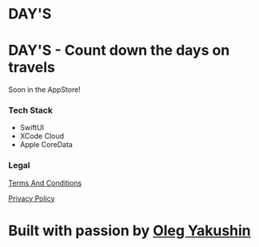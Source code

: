 
# DAY'S

# DAY'S - Count down the days on travels

Soon in the AppStore!

### Tech Stack
- SwiftUI
- XCode Cloud
- Apple CoreData

### Legal

[Terms And Conditions](/TermsAndConditions.md)

[Privacy Policy](/PrivacyPolicy.md)

# Built with passion by [Oleg Yakushin](https://www.instagram.com/olegotka_swift/) 


